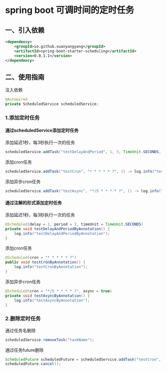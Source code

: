 # spring boot 可调时间的定时任务

## 一、引入依赖
```xml
<dependency>
    <groupId>io.github.xuanyangyang</groupId>
    <artifactId>spring-boot-starter-scheduling</artifactId>
    <version>0.0.1.1</version>
</dependency>
```

## 二、使用指南
注入依赖
```java
@Autowired
private ScheduledService scheduledService;
```

### 1.添加定时任务
#### 通过scheduledService添加定时任务
添加延迟1秒，每3秒执行一次的任务
```java
scheduledService.addTask("testDelayAndPeriod", 1, 3, TimeUnit.SECONDS, () -> log.info("testDelayAndPeriod"));
```

添加cron任务
```java
scheduledService.addTask("testCron", "* * * * * ?", () -> log.info("testCron"));
```

添加异步cron任务
```java
scheduledService.addTask("testAsync", "*/5 * * * * ?", () -> log.info("testAsync"), true);
```

#### 通过注解的形式添加定时任务
添加延迟1秒，每3秒执行一次的任务
```java
@Scheduled(delay = 1, period = 3, timeUnit = TimeUnit.SECONDS)
private void testDelayAndPeriodByAnnotation() {
    log.info("testDelayAndPeriodByAnnotation");
}
```

添加cron任务
```java
@Scheduled(cron = "* * * * * ?")
public void testCronByAnnotation() {
    log.info("testCronByAnnotation");
}
```

添加异步cron任务
```java
@Scheduled(cron = "*/5 * * * * ?", async = true)
private void testAsyncByAnnotation() {
    log.info("testAsyncByAnnotation");
}
```
### 2.删除定时任务
通过任务名删除
```java
scheduledService.removeTask("taskName");
```
通过任务future删除
```java
ScheduledFuture scheduledFuture = scheduledService.addTask("testCron", "* * * * * ?", () -> log.info("testCron"));
scheduledFuture.cancel();
```